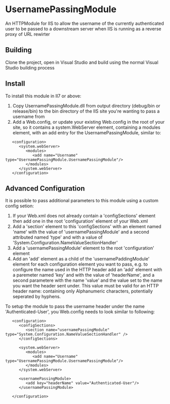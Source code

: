 # UsernamePassingModule
An HTTPModule for IIS to allow the username of the currently authenticated user to be passed to a downstream server when IIS is running as a reverse proxy of URL rewirter

## Building
Clone the project, open in Visual Studio and build using the normal Visual Studio building process

## Install
To install this module in II7 or above:

1. Copy UsernamePassingModule.dll from output directory (debug/bin or release/bin) to the bin directory of the IIS site you're wanting to pass a username from
2. Add a Web.config, or update your existing Web.config in the root of your site, so it contains a system.WebServer element, containing a modules element, with an add entry for the UsernamePassingModule, similar to:
~~~
   <configuration>
      <system.webServer>
         <modules>
            <add name="Username" type="UsernamePassingModule.UsernamePassingModule"/>
         </modules>
      </system.webServer>
   </configuration>
~~~

## Advanced Configuration
It is possible to pass additional parameters to this module using a custom config setion:
1. If your Web.xml does not already contain a 'configSections' element then add one in the root 'configuration' element of your Web.xml
2. Add a 'section' element to this 'configSections' with an element named 'name' with the value of 'usernamePassingModule' and a second attributed named 'type' and with a value of 'System.Configuration.NameValueSectionHandler'
3. Add a 'usernamePassingModule' element to the root 'configuration' element
4. Add an 'add' element as a child of the 'usernamePaddingModule' element for each configuration element you want to pass, e.g. to configure the name used in the HTTP header add an 'add' element with a paremeter named 'key' and with the value of 'headerName', and a second parametere with the name 'value' and the value set to the name you want the header sent under. This value must be valid for an HTTP header name: containing only Alphanumeric characters, potentially seperated by hyphens.

To setup the module to pass the username header under the name 'Authenticated-User', you Web.config needs to look similar to following:
~~~
   <configuration>
      <configSections>
         <section name="usernamePassingModule" type="System.Configuration.NameValueSectionHandler" />
      </configSections>

      <system.webServer>
         <modules>
            <add name="Username" type="UsernamePassingModule.UsernamePassingModule"/>
         </modules>
      </system.webServer>

      <usernamePassingModule>
         <add key="headerName" value="Authenticated-User"/>
      </usernamePassingModule>

   </configuration>
~~~
